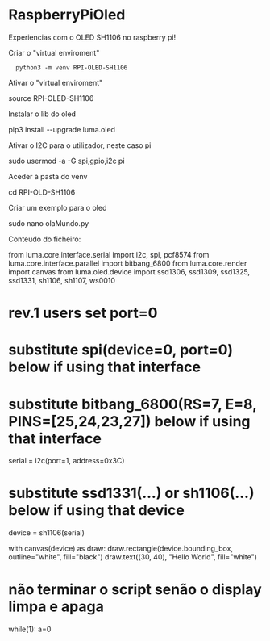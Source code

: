 # RaspberryPiOled

Experiencias com o OLED SH1106 no raspberry pi!




Criar o "virtual enviroment"

```
  python3 -m venv RPI-OLED-SH1106
```

Ativar o "virtual enviroment"

  source RPI-OLED-SH1106

Instalar o lib do oled

  pip3 install --upgrade luma.oled

Ativar o I2C para o utilizador, neste caso pi

  sudo usermod -a -G spi,gpio,i2c pi

Aceder à pasta do venv

  cd RPI-OLD-SH1106

Criar um exemplo para o oled

  sudo nano olaMundo.py

Conteudo do ficheiro:

from luma.core.interface.serial import i2c, spi, pcf8574
from luma.core.interface.parallel import bitbang_6800
from luma.core.render import canvas
from luma.oled.device import ssd1306, ssd1309, ssd1325, ssd1331, sh1106, sh1107, ws0010

# rev.1 users set port=0
# substitute spi(device=0, port=0) below if using that interface
# substitute bitbang_6800(RS=7, E=8, PINS=[25,24,23,27]) below if using that interface
serial = i2c(port=1, address=0x3C)

# substitute ssd1331(...) or sh1106(...) below if using that device
device = sh1106(serial)

with canvas(device) as draw:
    draw.rectangle(device.bounding_box, outline="white", fill="black")
    draw.text((30, 40), "Hello World", fill="white")

# não terminar o script senão o display limpa e apaga
while(1):
	a=0
